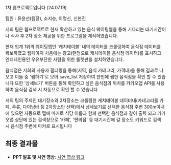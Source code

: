 1차 웹프로젝트입니다 (24.07.19)

팀원 : 류윤선(팀장), 소지승, 이명신, 신현진

저희 팀은 웹프로젝트로 현재 확산하고 있는 음식 웨이팅웹을 통해 기다리는 대기시간이나 식사 후 2차 장소 제공을 위한 프로그램을 제작하였습니다.

현재 업계 1위의 웨이팅앱인 '캐치테이블' 내의 데이터를 크롤링하여 음식점 데이터를 확보하였고 웹페이지 처음에는 광고(랜덤으로 캐치테이블 음식점 데이터)를 표시하고 엔터테인용인 우유부단한 사람을 위한 룰렛판을 설치하였습니다.

음식점은 저희의 사용자 필터링을 통해(지역, 음식 카테고리, 가격대)를 통해 결과로 나오고 이들 중 '찜하기'로 모아 save_list 저장하여 한번에 찜한 음식점을 확인 할 수 있습니다 또한 '상세보기' 버튼을 통해 확인하고 싶은 음식점의 위치를 카카오맵 API를 사용하여 음식점 검색 시 자동으로 확인 할 수 있습니다

저의 팀의 주제인 대기장소와 2차장소는 크롤링한 캐치테이블 데이터내(카테고리를 카페, 주류, 다이닝바 등 2차장소만 선택)에서 상세보기로 선택한 음식점 주변 300m이내에 있으면 자동으로 맵에 마커로 식당 이름과 함께 선택한 음식점과 같이 출력 되고 카카오맵 상단에 있는 검색창으로 '카페', '편의점' 등 대기시간에 갈 장소도 키워드로 검색 시 음식점 주변에 마커로 표시됩니다

## 최종 결과물
- **PPT 발표 및 시연 영상**: [시연 영상 링크](https://drive.google.com/file/d/1Eml6BwCsFac_F7_mJGo-qgBFcNDw5SK0/view?usp=drive_link)
